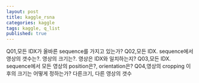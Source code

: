```yaml
---
layout: post
title: kaggle_rsna
categories: kaggle
tags: kaggle, q_list
published: true	
---
```


Q01,모든 IDX가 올바른 sequence를 가지고 있는가?
Q02,모든 IDX. sequence에서 영상의 갯수는?. 영상의 크기는?. 영상은 IDX와 일치하는지?
Q03,모든 IDX. sequence에서 모든 영상의 position은?, orientation은?
Q04,영상의 cropping 이후의 크기는 어떻게 정하는가? 다른크기, 다른 영상의 갯수
